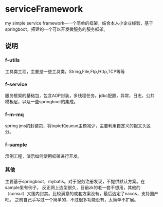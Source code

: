 

# serviceFramework
my simple service framework--一个简单的框架，结合本人小企业经验，基于springboot，搭建的一个可以开发微服务的服务框架。


## 说明
### f-utils
工具类工程，主要是一些工具类。String,File,Ftp,Http,TCP等等

### f-service
服务框架的基础包，包含AOP封装，多线程任务，jdbc配置，异常，日志，公共模板层，以及一些springboot的集成。

### f-m-mq
spring jms的封装包，将topic和queue主题减少，主要利用自定义的报文头区分。

### f-sample
示例工程，演示如何使用框架进行开发。

### 其他
主要基于springboot，mybatis。对于服务注册发现，不提供默认方案。在sample里有例子。
反正网上选型很久，目前zk的老一套不想用，其他的（consul）又国内封禁。比较满意的成套方案没有，最后选定了nacos，支持国产吧。
之前自己手写过一个简单的，不过很多功能没有，太简单不扩展。
